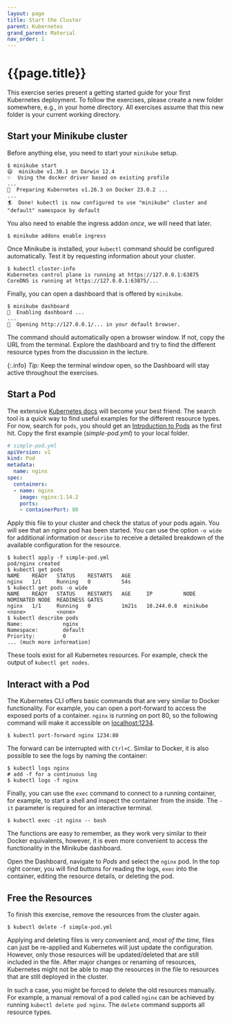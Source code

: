 ```yaml
---
layout: page
title: Start the Cluster
parent: Kubernetes
grand_parent: Material
nav_order: 1
---
```


# {{page.title}}

This exercise series present a getting started guide for your first Kubernetes deployment.
To follow the exercises, please create a new folder somewhere, e.g., in your home directory.
All exercises assume that this new folder is your current working directory.

## Start your Minikube cluster

Before anything else, you need to start your `minikube` setup.

```
$ minikube start
😄  minikube v1.30.1 on Darwin 12.4
✨  Using the docker driver based on existing profile
...
🐳  Preparing Kubernetes v1.26.3 on Docker 23.0.2 ...
...
🏄  Done! kubectl is now configured to use "minikube" cluster and "default" namespace by default
```

You also need to enable the ingress addon *once*, we will need that later.

    $ minikube addons enable ingress

Once Minikube is installed, your `kubectl` command should be configured automatically.
Test it by requesting information about your cluster.

    $ kubectl cluster-info
    Kubernetes control plane is running at https://127.0.0.1:63875
    CoreDNS is running at https://127.0.0.1:63875/...

Finally, you can open a dashboard that is offered by `minikube`.

    $ minikube dashboard
    🔌  Enabling dashboard ...
    ...
    🎉  Opening http://127.0.0.1/... in your default browser.

The command should automatically open a browser window.
If not, copy the URL from the terminal.
Explore the dashboard and try to find the different resource types from the discussion in the lecture.

{:.info}
*Tip:* Keep the terminal window open, so the Dashboard will stay active throughout the exercises.


## Start a Pod

The extensive [Kubernetes docs][k8s-docs] will become your best friend.
The search tool is a quick way to find useful examples for the different resource types.
For now, search for `pods`, you should get an [Introduction to Pods][k8s-pods] as the first hit.
Copy the first example (*simple-pod.yml*) to your local folder.

[k8s-docs]: https://kubernetes.io/docs/
[k8s-pods]: https://kubernetes.io/docs/

```yml
# simple-pod.yml
apiVersion: v1
kind: Pod
metadata:
  name: nginx
spec:
  containers:
  - name: nginx
    image: nginx:1.14.2
    ports:
    - containerPort: 80
```

Apply this file to your cluster and check the status of your pods again.
You will see that an nginx pod has been started.
You can use the option `-o wide` for additional information or `describe` to receive a detailed breakdown of the available configuration for the resource.

    $ kubectl apply -f simple-pod.yml
    pod/nginx created
    $ kubectl get pods
    NAME    READY   STATUS    RESTARTS   AGE
    nginx   1/1     Running   0          54s
    $ kubectl get pods -o wide
    NAME    READY   STATUS    RESTARTS   AGE     IP          NODE      NOMINATED NODE  READINESS GATES
    nginx   1/1     Running   0          1m21s   10.244.0.8  minikube  <none>          <none>
    $ kubectl describe pods
    Name:             nginx
    Namespace:        default
    Priority:         0
    ... (much more information)

These tools exist for all Kubernetes resources.
For example, check the output of `kubectl get nodes`.

## Interact with a Pod

The Kubernetes CLI offers basic commands that are very similar to Docker functionality.
For example, you can open a port-forward to access the exposed ports of a container.
`nginx` is running on port 80, so the following command will make it accessible on [localhost:1234](http://localhost:1234).

    $ kubectl port-forward nginx 1234:80

The forward can be interrupted with `Ctrl+C`.
Similar to Docker, it is also possible to see the logs by naming the container:

    $ kubectl logs nginx
    # add -f for a continuous log
    $ kubectl logs -f nginx

Finally, you can use the `exec` command to connect to a running container, for example, to start a shell and inspect the container from the inside.
The `-it` parameter is required for an interactive terminal.

    $ kubectl exec -it nginx -- bash

The functions are easy to remember, as they work very similar to their Docker equivalents, however, it is even more convenient to access the functionality in the Minikube dashboard.

Open the Dashboard, navigate to *Pods* and select the `nginx` pod.
In the top right corner, you will find buttons for reading the logs, `exec` into the container, editing the resource details, or deleting the pod.


## Free the Resources

To finish this exercise, remove the resources from the cluster again.

    $ kubectl delete -f simple-pod.yml

Applying and deleting files is very convenient and, *most of the time*, files can just be re-applied and Kubernetes will just update the configuration.
However, only those resources will be updated/deleted that are still included in the file.
After major changes or renaming of resources, Kubernetes might not be able to map the resources in the file to resources that are still deployed in the cluster.

In such a case, you might be forced to delete the old resources manually.
For example, a manual removal of a pod called `nginx` can be achieved by running `kubectl delete pod nginx`.
The `delete` command supports all resource types.

